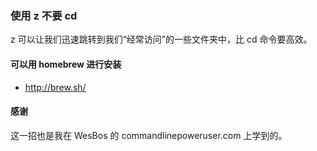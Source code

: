 ### 使用 z 不要 cd

z 可以让我们迅速跳转到我们“经常访问”的一些文件夹中，比 cd 命令要高效。

#### 可以用 homebrew 进行安装

* http://brew.sh/

#### 感谢

这一招也是我在 WesBos 的 commandlinepoweruser.com 上学到的。

